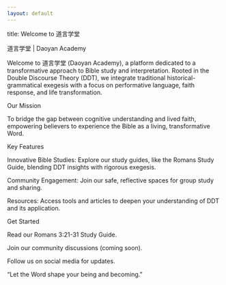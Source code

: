 ```yaml
---
layout: default
---
```


title: Welcome to 道言学堂

道言学堂 | Daoyan Academy

Welcome to 道言学堂 (Daoyan Academy), a platform dedicated to a transformative approach to Bible study and interpretation. Rooted in the Double Discourse Theory (DDT), we integrate traditional historical-grammatical exegesis with a focus on performative language, faith response, and life transformation.

Our Mission

To bridge the gap between cognitive understanding and lived faith, empowering believers to experience the Bible as a living, transformative Word.

Key Features


Innovative Bible Studies: Explore our study guides, like the Romans Study Guide, blending DDT insights with rigorous exegesis.


Community Engagement: Join our safe, reflective spaces for group study and sharing.


Resources: Access tools and articles to deepen your understanding of DDT and its application.

Get Started


Read our Romans 3:21-31 Study Guide.



Join our community discussions (coming soon).



Follow us on social media for updates.



“Let the Word shape your being and becoming.”